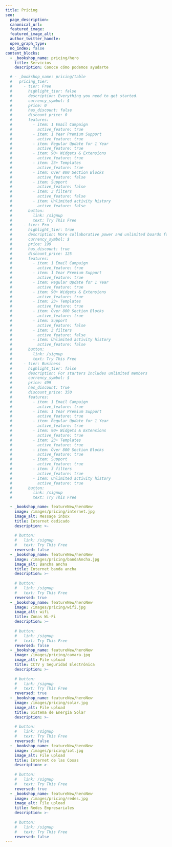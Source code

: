 ```yaml
---
title: Pricing
seo:
  page_description:
  canonical_url:
  featured_image:
  featured_image_alt:
  author_twitter_handle:
  open_graph_type:
  no_index: false
content_blocks:
  - _bookshop_name: pricing/hero
    title: Servicios
    description: Conoce cómo podemos ayudarte

  # - _bookshop_name: pricing/table
  #   pricing_tier:
  #     - tier: Free
  #       highlight_tier: false
  #       description: Everything you need to get started.
  #       currency_symbol: $
  #       price: 0
  #       has_discount: false
  #       discount_price: 0
  #       features:
  #         - item: 1 Email Campaign
  #           active_feature: true
  #         - item: 1 Year Premium Support
  #           active_feature: true
  #         - item: Regular Update for 1 Year
  #           active_feature: true
  #         - item: 90+ Widgets & Extensions
  #           active_feature: true
  #         - item: 23+ Templates
  #           active_feature: true
  #         - item: Over 800 Section Blocks
  #           active_feature: false
  #         - item: Support
  #           active_feature: false
  #         - item: 3 filters
  #           active_feature: false
  #         - item: Unlimited activity history
  #           active_feature: false
  #       button:
  #         link: /signup
  #         text: Try This Free
  #     - tier: Pro
  #       highlight_tier: true
  #       description: More collaborative power and unlimited boards for fast-growing.
  #       currency_symbol: $
  #       price: 199
  #       has_discount: true
  #       discount_price: 125
  #       features:
  #         - item: 1 Email Campaign
  #           active_feature: true
  #         - item: 1 Year Premium Support
  #           active_feature: true
  #         - item: Regular Update for 1 Year
  #           active_feature: true
  #         - item: 90+ Widgets & Extensions
  #           active_feature: true
  #         - item: 23+ Templates
  #           active_feature: true
  #         - item: Over 800 Section Blocks
  #           active_feature: true
  #         - item: Support
  #           active_feature: false
  #         - item: 3 filters
  #           active_feature: false
  #         - item: Unlimited activity history
  #           active_feature: false
  #       button:
  #         link: /signup
  #         text: Try This Free
  #     - tier: Business
  #       highlight_tier: false
  #       description: For starters Includes unlimited members
  #       currency_symbol: $
  #       price: 499
  #       has_discount: true
  #       discount_price: 350
  #       features:
  #         - item: 1 Email Campaign
  #           active_feature: true
  #         - item: 1 Year Premium Support
  #           active_feature: true
  #         - item: Regular Update for 1 Year
  #           active_feature: true
  #         - item: 90+ Widgets & Extensions
  #           active_feature: true
  #         - item: 23+ Templates
  #           active_feature: true
  #         - item: Over 800 Section Blocks
  #           active_feature: true
  #         - item: Support
  #           active_feature: true
  #         - item: 3 filters
  #           active_feature: true
  #         - item: Unlimited activity history
  #           active_feature: true
  #       button:
  #         link: /signup
  #         text: Try This Free

  - _bookshop_name: featureNew/heroNew
    image: /images/pricing/internet.jpg
    image_alt: Message inbox
    title: Internet dedicado
    description: >-
      
    # button:
    #   link: /signup
    #   text: Try This Free
    reversed: false
  - _bookshop_name: featureNew/heroNew
    image: /images/pricing/bandaAncha.jpg
    image_alt: Bancha ancha
    title: Internet banda ancha
    description: >-
      
    # button:
    #   link: /signup
    #   text: Try This Free
    reversed: true
  - _bookshop_name: featureNew/heroNew
    image: /images/pricing/wifi.jpg
    image_alt: wifi
    title: Zonas Wi-Fi
    description: >-
      
    # button:
    #   link: /signup
    #   text: Try This Free
    reversed: false
  - _bookshop_name: featureNew/heroNew
    image: /images/pricing/camara.jpg
    image_alt: File upload
    title: CCTV y Seguridad Electrónica
    description: >-
      
    # button:
    #   link: /signup
    #   text: Try This Free
    reversed: true
  - _bookshop_name: featureNew/heroNew
    image: /images/pricing/solar.jpg
    image_alt: File upload
    title: Sistema de Energía Solar
    description: >-
      
    # button:
    #   link: /signup
    #   text: Try This Free
    reversed: false
  - _bookshop_name: featureNew/heroNew
    image: /images/pricing/iot.jpg
    image_alt: File upload
    title: Internet de las Cosas
    description: >-
      
    # button:
    #   link: /signup
    #   text: Try This Free
    reversed: true
  - _bookshop_name: featureNew/heroNew
    image: /images/pricing/redes.jpg
    image_alt: File upload
    title: Redes Empresariales
    description: >-
      
    # button:
    #   link: /signup
    #   text: Try This Free
    reversed: false
---
```

